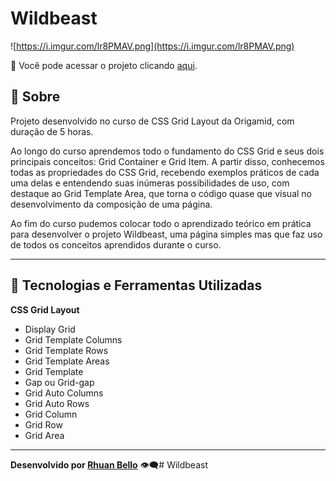 # Wildbeast

![https://i.imgur.com/lr8PMAV.png](https://i.imgur.com/lr8PMAV.png)

🔗 Você pode acessar o projeto clicando [aqui](https://rhuanbello.github.io/wildbeast/).

## **📖 Sobre**

Projeto desenvolvido no curso de CSS Grid Layout da Origamid, com duração de 5 horas.

Ao longo do curso aprendemos todo o fundamento do CSS Grid e seus dois principais conceitos: Grid Container e Grid Item. A partir disso, conhecemos todas as propriedades do CSS Grid, recebendo exemplos práticos de cada uma delas e entendendo suas inúmeras possibilidades de uso, com destaque ao Grid Template Area, que torna o código quase que visual no desenvolvimento da composição de uma página.

Ao fim do curso pudemos colocar todo o aprendizado teórico em prática para desenvolver o projeto Wildbeast, uma página simples mas que faz uso de todos os conceitos aprendidos durante o curso.

---

## **🚀 Tecnologias e Ferramentas Utilizadas**

**CSS Grid Layout**

- Display Grid
- Grid Template Columns
- Grid Template Rows
- Grid Template Areas
- Grid Template
- Gap ou Grid-gap
- Grid Auto Columns
- Grid Auto Rows
- Grid Column
- Grid Row
- Grid Area

---

**Desenvolvido por [Rhuan Bello](https://github.com/rhuanbello/)** 👁️‍🗨️#   W i l d b e a s t  
 